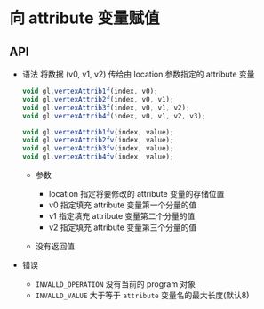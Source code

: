 # 向 attribute 变量赋值

## API

+ 语法 将数据 (v0, v1, v2) 传给由 location 参数指定的 attribute 变量

  ```js
  void gl.vertexAttrib1f(index, v0);
  void gl.vertexAttrib2f(index, v0, v1);
  void gl.vertexAttrib3f(index, v0, v1, v2);
  void gl.vertexAttrib4f(index, v0, v1, v2, v3);

  void gl.vertexAttrib1fv(index, value);
  void gl.vertexAttrib2fv(index, value);
  void gl.vertexAttrib3fv(index, value);
  void gl.vertexAttrib4fv(index, value);
  ```

  + 参数

    + location 指定将要修改的 attribute 变量的存储位置
    + v0 指定填充 attribute 变量第一个分量的值
    + v1 指定填充 attribute 变量第二个分量的值
    + v2 指定填充 attribute 变量第三个分量的值

  + 没有返回值

+ 错误

  + `INVALLD_OPERATION` 没有当前的 program 对象
  + `INVALLD_VALUE` 大于等于 `attribute` 变量名的最大长度(默认8)
